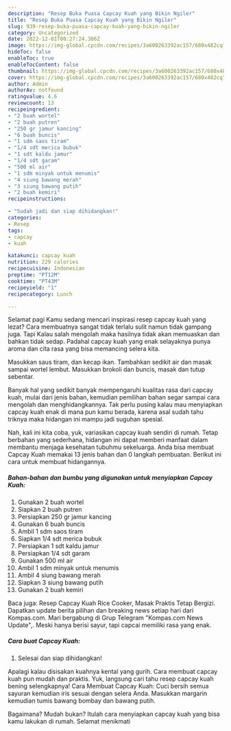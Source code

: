 ```yaml
---
description: "Resep Buka Puasa Capcay Kuah yang Bikin Ngiler"
title: "Resep Buka Puasa Capcay Kuah yang Bikin Ngiler"
slug: 939-resep-buka-puasa-capcay-kuah-yang-bikin-ngiler
category: Uncategorized
date: 2022-12-01T00:27:24.306Z
image: https://img-global.cpcdn.com/recipes/3a600263392ac157/680x482cq70/capcay-kuah-foto-resep-utama.jpg
hideToc: false
enableToc: true
enableTocContent: false
thumbnail: https://img-global.cpcdn.com/recipes/3a600263392ac157/680x482cq70/capcay-kuah-foto-resep-utama.jpg
cover: https://img-global.cpcdn.com/recipes/3a600263392ac157/680x482cq70/capcay-kuah-foto-resep-utama.jpg
author: Admin
authorAv: notfound
ratingvalue: 4.6
reviewcount: 13
recipeingredient:
- "2 buah wortel"
- "2 buah putren"
- "250 gr jamur kancing"
- "6 buah buncis"
- "1 sdm saos tiram"
- "1/4 sdt merica bubuk"
- "1 sdt kaldu jamur"
- "1/4 sdt garam"
- "500 ml air"
- "1 sdm minyak untuk menumis"
- "4 siung bawang merah"
- "3 siung bawang putih"
- "2 buah kemiri"
recipeinstructions:

- "Sudah jadi dan siap dihidangkan!"
categories:
- Resep
tags:
- capcay
- kuah

katakunci: capcay kuah 
nutrition: 229 calories
recipecuisine: Indonesian
preptime: "PT12M"
cooktime: "PT43M"
recipeyield: "1"
recipecategory: Lunch

---
```



Selamat pagi Kamu sedang mencari inspirasi resep capcay kuah yang lezat? Cara membuatnya sangat tidak terlalu sulit namun tidak gampang juga. Tapi Kalau salah mengolah maka hasilnya tidak akan memuaskan dan bahkan tidak sedap. Padahal capcay kuah yang enak selayaknya punya aroma dan cita rasa yang bisa memancing selera kita.


Masukkan saus tiram, dan kecap ikan. Tambahkan sedikit air dan masak sampai wortel lembut. Masukkan brokoli dan buncis, masak dan tutup sebentar.

Banyak hal yang sedikit banyak mempengaruhi kualitas rasa dari capcay kuah, mulai dari jenis bahan, kemudian pemilihan bahan segar sampai cara mengolah dan menghidangkannya. Tak perlu pusing kalau mau menyiapkan capcay kuah enak di mana pun kamu berada, karena asal sudah tahu triknya maka hidangan ini mampu jadi suguhan spesial.


Nah, kali ini kita coba, yuk, variasikan capcay kuah sendiri di rumah. Tetap berbahan yang sederhana, hidangan ini dapat memberi manfaat dalam membantu menjaga kesehatan tubuhmu sekeluarga. Anda bisa membuat Capcay Kuah memakai 13 jenis bahan dan 0 langkah pembuatan. Berikut ini cara untuk membuat hidangannya.

<!--inarticleads1-->

##### Bahan-bahan dan bumbu yang digunakan untuk menyiapkan Capcay Kuah:

1. Gunakan 2 buah wortel
1. Siapkan 2 buah putren
1. Persiapkan 250 gr jamur kancing
1. Gunakan 6 buah buncis
1. Ambil 1 sdm saos tiram
1. Siapkan 1/4 sdt merica bubuk
1. Persiapkan 1 sdt kaldu jamur
1. Persiapkan 1/4 sdt garam
1. Gunakan 500 ml air
1. Ambil 1 sdm minyak untuk menumis
1. Ambil 4 siung bawang merah
1. Siapkan 3 siung bawang putih
1. Gunakan 2 buah kemiri


Baca juga: Resep Capcay Kuah Rice Cooker, Masak Praktis Tetap Bergizi. Dapatkan update berita pilihan dan breaking news setiap hari dari Kompas.com. Mari bergabung di Grup Telegram &#34;Kompas.com News Update&#34;,. Meski hanya berisi sayur, tapi capcai memiliki rasa yang enak. 

<!--inarticleads2-->

##### Cara buat Capcay Kuah:


1. Selesai dan siap dihidangkan!

Apalagi kalau disisakan kuahnya kental yang gurih. Cara membuat capcay kuah pun mudah dan praktis. Yuk, langsung cari tahu resep capcay kuah bening selengkapnya! Cara Membuat Capcay Kuah: Cuci bersih semua sayuran kemudian iris sesuai dengan selera Anda. Masukkan margarin kemudian tumis bawang bombay dan bawang putih. 

Bagaimana? Mudah bukan? Itulah cara menyiapkan capcay kuah yang bisa kamu lakukan di rumah. Selamat menikmati
